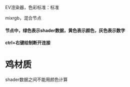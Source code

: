 EV渲染器，色彩标准：标准

mixrgb，混合节点

#### 节点中，绿色表示shader数据，黄色表示颜色，灰色表示数字

#### ctrl+右键绘制断开连接

# 鸡材质

shader数据之间不能用颜色计算
